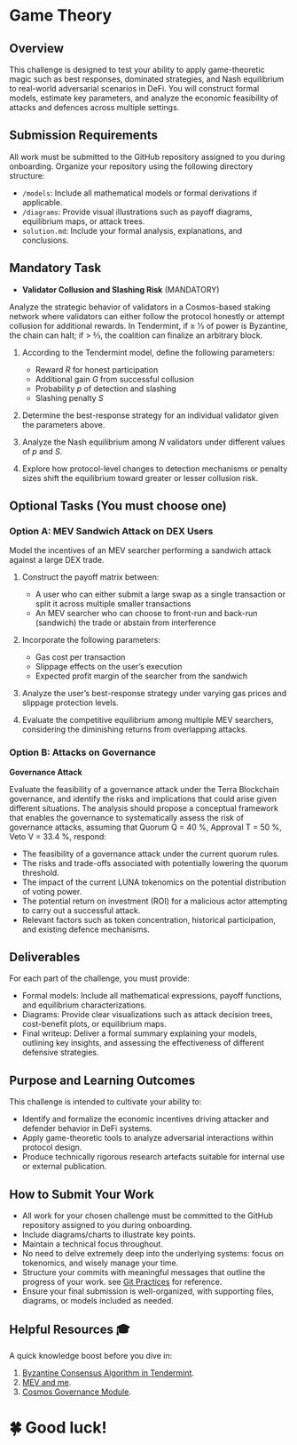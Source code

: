# Game Theory

## Overview

This challenge is designed to test your ability to apply game-theoretic magic such as best responses, dominated strategies, and Nash equilibrium to real-world adversarial scenarios in DeFi. You will construct formal models, estimate key parameters, and analyze the economic feasibility of attacks and defences across multiple settings.

## Submission Requirements

All work must be submitted to the GitHub repository assigned to you during onboarding. Organize your repository using the following directory structure:

* `/models`: Include all mathematical models or formal derivations if applicable.
* `/diagrams`: Provide visual illustrations such as payoff diagrams, equilibrium maps, or attack trees.
* `solution.md`: Include your formal analysis, explanations, and conclusions.

## Mandatory Task

- **Validator Collusion and Slashing Risk** (MANDATORY) 

Analyze the strategic behavior of validators in a Cosmos-based staking network where validators can either follow the protocol honestly or attempt collusion for additional rewards. In Tendermint, if ≥ 1⁄3 of power is Byzantine, the chain can halt; if > 2⁄3, the coalition can finalize an arbitrary block. 

1. According to the Tendermint model, define the following parameters:

    * Reward $R$ for honest participation
    * Additional gain $G$ from successful collusion
    * Probability $p$ of detection and slashing
    * Slashing penalty $S$

2. Determine the best-response strategy for an individual validator given the parameters above.

3. Analyze the Nash equilibrium among $N$ validators under different values of $p$ and $S$.

4. Explore how protocol-level changes to detection mechanisms or penalty sizes shift the equilibrium toward greater or lesser collusion risk.

## Optional Tasks (You must choose one)

### Option A: MEV Sandwich Attack on DEX Users

Model the incentives of an MEV searcher performing a sandwich attack against a large DEX trade.

1. Construct the payoff matrix between:

    - A user who can either submit a large swap as a single transaction or split it across multiple smaller transactions
    - An MEV searcher who can choose to front-run and back-run (sandwich) the trade or abstain from interference

2. Incorporate the following parameters:

    - Gas cost per transaction
    - Slippage effects on the user’s execution
    - Expected profit margin of the searcher from the sandwich

3. Analyze the user’s best-response strategy under varying gas prices and slippage protection levels.

4. Evaluate the competitive equilibrium among multiple MEV searchers, considering the diminishing returns from overlapping attacks.

### Option B: Attacks on Governance

**Governance Attack** 

Evaluate the feasibility of a governance attack under the Terra Blockchain governance, and identify the risks and implications that could arise given different situations. The analysis should propose a conceptual framework that enables the governance to systematically assess the risk of governance attacks, assuming that Quorum Q = 40 %, Approval T = 50 %, Veto V = 33.4 %, respond:

- The feasibility of a governance attack under the current quorum rules.
- The risks and trade-offs associated with potentially lowering the quorum threshold.
- The impact of the current LUNA tokenomics on the potential distribution of voting power.
- The potential return on investment (ROI) for a malicious actor attempting to carry out a successful attack.
- Relevant factors such as token concentration, historical participation, and existing defence mechanisms.

## Deliverables

For each part of the challenge, you must provide:

* Formal models: Include all mathematical expressions, payoff functions, and equilibrium characterizations.
* Diagrams: Provide clear visualizations such as attack decision trees, cost-benefit plots, or equilibrium maps.
* Final writeup: Deliver a formal summary explaining your models, outlining key insights, and assessing the effectiveness of different defensive strategies.

## Purpose and Learning Outcomes

This challenge is intended to cultivate your ability to:
- Identify and formalize the economic incentives driving attacker and defender behavior in DeFi systems.
- Apply game-theoretic tools to analyze adversarial interactions within protocol design.
- Produce technically rigorous research artefacts suitable for internal use or external publication.

## How to Submit Your Work

- All work for your chosen challenge must be committed to the GitHub repository assigned to you during onboarding.
- Include diagrams/charts to illustrate key points.
- Maintain a technical focus throughout.
- No need to delve extremely deep into the underlying systems: focus on tokenomics, and wisely manage your time.
- Structure your commits with meaningful messages that outline the progress of your work. see [Git Practices](/docs/processes/github/git-practices.md) for reference.
- Ensure your final submission is well-organized, with supporting files, diagrams, or models included as needed.

## Helpful Resources 🎓

A quick knowledge boost before you dive in:

1. [Byzantine Consensus Algorithm in Tendermint](https://github.com/tendermint/tendermint/blob/main/spec/consensus/consensus.md).
2. [MEV and me](https://www.paradigm.xyz/2021/02/mev-and-me).
3. [Cosmos Governance Module](https://github.com/cosmos/governance/blob/master/overview.md).

# 🍀 Good luck!
